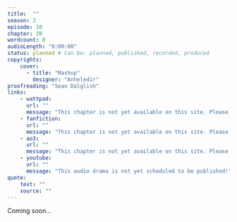 ```yaml
---
title:  ""
season: 3
episode: 10
chapter: 30
wordcount: 0
audioLength: "0:00:00"
status: planned # Can be: planned, published, recorded, produced
copyrights:
    cover:
      - title: "Mashup"
        designer: "Anheledir"
proofreading: "Sean Dalglish"
links:
    - wattpad:
      url: ""
      message: "This chapter is not yet available on this site. Please choose another hoster!"
    - fanfiction:
      url: ""
      message: "This chapter is not yet available on this site. Please choose another hoster!"
    - ao3:
      url: ""
      message: "This chapter is not yet available on this site. Please choose another hoster!"
    - youtube:
      url: ""
      message: "This audio drama is not yet scheduled to be published!"
quote:
    text: ""
    source: ""
---
```

Coming soon...